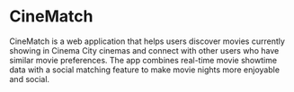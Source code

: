 # CineMatch

CineMatch is a web application that helps users discover movies currently showing in Cinema City cinemas and connect with other users who have similar movie preferences. The app combines real-time movie showtime data with a social matching feature to make movie nights more enjoyable and social.


